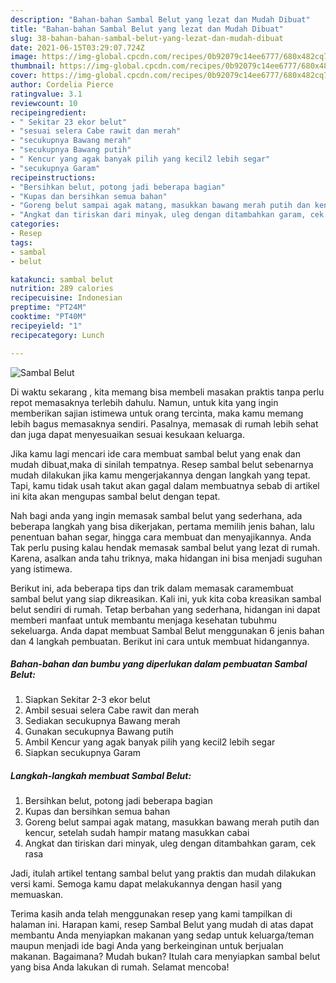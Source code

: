 ```yaml
---
description: "Bahan-bahan Sambal Belut yang lezat dan Mudah Dibuat"
title: "Bahan-bahan Sambal Belut yang lezat dan Mudah Dibuat"
slug: 38-bahan-bahan-sambal-belut-yang-lezat-dan-mudah-dibuat
date: 2021-06-15T03:29:07.724Z
image: https://img-global.cpcdn.com/recipes/0b92079c14ee6777/680x482cq70/sambal-belut-foto-resep-utama.jpg
thumbnail: https://img-global.cpcdn.com/recipes/0b92079c14ee6777/680x482cq70/sambal-belut-foto-resep-utama.jpg
cover: https://img-global.cpcdn.com/recipes/0b92079c14ee6777/680x482cq70/sambal-belut-foto-resep-utama.jpg
author: Cordelia Pierce
ratingvalue: 3.1
reviewcount: 10
recipeingredient:
- " Sekitar 23 ekor belut"
- "sesuai selera Cabe rawit dan merah"
- "secukupnya Bawang merah"
- "secukupnya Bawang putih"
- " Kencur yang agak banyak pilih yang kecil2 lebih segar"
- "secukupnya Garam"
recipeinstructions:
- "Bersihkan belut, potong jadi beberapa bagian"
- "Kupas dan bersihkan semua bahan"
- "Goreng belut sampai agak matang, masukkan bawang merah putih dan kencur, setelah sudah hampir matang masukkan cabai"
- "Angkat dan tiriskan dari minyak, uleg dengan ditambahkan garam, cek rasa"
categories:
- Resep
tags:
- sambal
- belut

katakunci: sambal belut 
nutrition: 289 calories
recipecuisine: Indonesian
preptime: "PT24M"
cooktime: "PT40M"
recipeyield: "1"
recipecategory: Lunch

---
```



![Sambal Belut](https://img-global.cpcdn.com/recipes/0b92079c14ee6777/680x482cq70/sambal-belut-foto-resep-utama.jpg)

Di waktu  sekarang , kita memang bisa membeli masakan praktis tanpa perlu repot memasaknya terlebih dahulu. Namun, untuk kita yang ingin memberikan sajian istimewa untuk orang tercinta, maka kamu memang lebih bagus memasaknya sendiri. Pasalnya, memasak di rumah lebih sehat dan juga dapat menyesuaikan sesuai kesukaan keluarga.

Jika kamu lagi mencari ide cara membuat sambal belut yang enak dan mudah dibuat,maka di sinilah tempatnya. Resep sambal belut  sebenarnya mudah dilakukan jika kamu mengerjakannya dengan langkah yang tepat. Tapi, kamu tidak usah takut akan gagal dalam membuatnya 
sebab di artikel ini kita akan mengupas sambal belut dengan tepat.  



Nah bagi anda yang ingin memasak sambal belut yang sederhana, ada beberapa langkah yang bisa dikerjakan, pertama memilih jenis bahan, lalu penentuan bahan segar, hingga cara membuat dan menyajikannya. Anda Tak perlu pusing kalau hendak memasak sambal belut yang lezat di rumah. Karena, asalkan anda  tahu triknya, maka hidangan ini bisa menjadi suguhan yang istimewa.

Berikut ini, ada beberapa tips dan trik dalam memasak caramembuat sambal belut yang siap dikreasikan. Kali ini, yuk kita coba kreasikan sambal belut sendiri di rumah. Tetap berbahan yang sederhana, hidangan ini dapat memberi manfaat untuk membantu menjaga kesehatan tubuhmu sekeluarga. Anda dapat membuat Sambal Belut menggunakan 6 jenis bahan dan 4 langkah pembuatan. Berikut ini cara untuk membuat hidangannya.

<!--inarticleads1-->

##### Bahan-bahan dan bumbu yang diperlukan dalam pembuatan Sambal Belut:

1. Siapkan  Sekitar 2-3 ekor belut
1. Ambil sesuai selera Cabe rawit dan merah
1. Sediakan secukupnya Bawang merah
1. Gunakan secukupnya Bawang putih
1. Ambil  Kencur yang agak banyak pilih yang kecil2 lebih segar
1. Siapkan secukupnya Garam




<!--inarticleads2-->

##### Langkah-langkah membuat Sambal Belut:

1. Bersihkan belut, potong jadi beberapa bagian
1. Kupas dan bersihkan semua bahan
1. Goreng belut sampai agak matang, masukkan bawang merah putih dan kencur, setelah sudah hampir matang masukkan cabai
1. Angkat dan tiriskan dari minyak, uleg dengan ditambahkan garam, cek rasa




Jadi, itulah artikel tentang  sambal belut  yang praktis dan mudah dilakukan versi kami. Semoga kamu dapat melakukannya dengan hasil yang memuaskan. 

Terima kasih anda telah menggunakan resep yang kami tampilkan di halaman ini. Harapan kami, resep  Sambal Belut yang mudah di atas dapat membantu Anda menyiapkan makanan yang sedap untuk keluarga/teman maupun menjadi ide bagi Anda yang berkeinginan untuk berjualan makanan. Bagaimana? Mudah bukan? Itulah cara menyiapkan sambal belut yang bisa Anda lakukan di rumah. Selamat mencoba!

